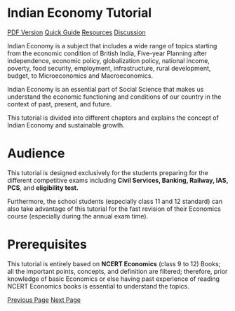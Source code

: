 # Indian Economy Tutorial
[PDF Version](../indian_economy/indian_economy_pdf_version.md)
[Quick Guide](../indian_economy/indian_economy_quick_guide.md)
[Resources](../indian_economy/indian_economy_useful_resources.md)
[Discussion](../indian_economy/indian_economy_discussion.md)

Indian Economy is a subject that includes a wide range of topics starting from the economic condition of British India, Five-year Planning after independence, economic policy, globalization policy, national income, poverty, food security, employment, infrastructure, rural development, budget, to Microeconomics and Macroeconomics.

Indian Economy is an essential part of Social Science that makes us understand the economic functioning and conditions of our country in the context of past, present, and future.

This tutorial is divided into different chapters and explains the concept of Indian Economy and sustainable growth.

# Audience
This tutorial is designed exclusively for the students preparing for the different competitive exams including **Civil Services, Banking, Railway, IAS, PCS**, and **eligibility test.**

Furthermore, the school students (especially class 11 and 12 standard) can also take advantage of this tutorial for the fast revision of their Economics course (especially during the annual exam time).

# Prerequisites
This tutorial is entirely based on **NCERT Economics** (class 9 to 12) Books; all the important points, concepts, and definition are filtered; therefore, prior knowledge of basic Economics or else having past experience of reading NCERT Economics books is essential to understand the topics.


[Previous Page](../indian_economy/index.md) [Next Page](../indian_economy/indian_economy_introduction.md) 
